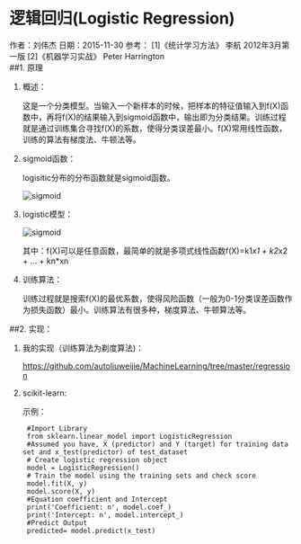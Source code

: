 逻辑回归(Logistic Regression)
===
作者：刘伟杰 日期：2015-11-30
参考：
    [1]《统计学习方法》 李航 2012年3月第一版
    [2]《机器学习实战》 Peter Harrington  
##1. 原理

1. 概述：

    这是一个分类模型。当输入一个新样本的时候，把样本的特征值输入到f(X)函数中，再将f(X)的结果输入到sigmoid函数中，输出即为分类结果。训练过程就是通过训练集合寻找f(X)的系数，使得分类误差最小。f(X)常用线性函数，训练的算法有梯度法、牛顿法等。

2. sigmoid函数：

    logisitic分布的分布函数就是sigmoid函数。

    ![sigmoid](http://latex.codecogs.com/svg.latex?\sigma\(x\)=\frac{1}{1+e^{-x}})

3. logistic模型：

    ![sigmoid](http://latex.codecogs.com/svg.latex?Y=logistic\(X\)=\sigma\(f\(X\)\)=\frac{1}{1+e^{-f\(X\)}})

    其中：f(X)可以是任意函数，最简单的就是多项式线性函数f(X)=k1*x1 + k2*x2 + ... + kn*xn

4. 训练算法：

    训练过程就是搜索f(X)的最优系数，使得风险函数（一般为0-1分类误差函数作为损失函数）最小。训练算法有很多种，梯度算法、牛顿算法等。


##2. 实现：

1. 我的实现（训练算法为剃度算法)：
    
    https://github.com/autoliuweijie/MachineLearning/tree/master/regression

2. scikit-learn:

    示例：

        #Import Library
        from sklearn.linear_model import LogisticRegression
        #Assumed you have, X (predictor) and Y (target) for training data set and x_test(predictor) of test_dataset
        # Create logistic regression object
        model = LogisticRegression()
        # Train the model using the training sets and check score
        model.fit(X, y)
        model.score(X, y)
        #Equation coefficient and Intercept
        print('Coefficient: n', model.coef_)
        print('Intercept: n', model.intercept_)
        #Predict Output
        predicted= model.predict(x_test)


